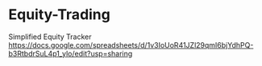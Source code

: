 # Equity-Trading
Simplified Equity Tracker
https://docs.google.com/spreadsheets/d/1v3IoUoR41JZl29qmI6bjYdhPQ-b3RtbdrSuL4p1_ylo/edit?usp=sharing

